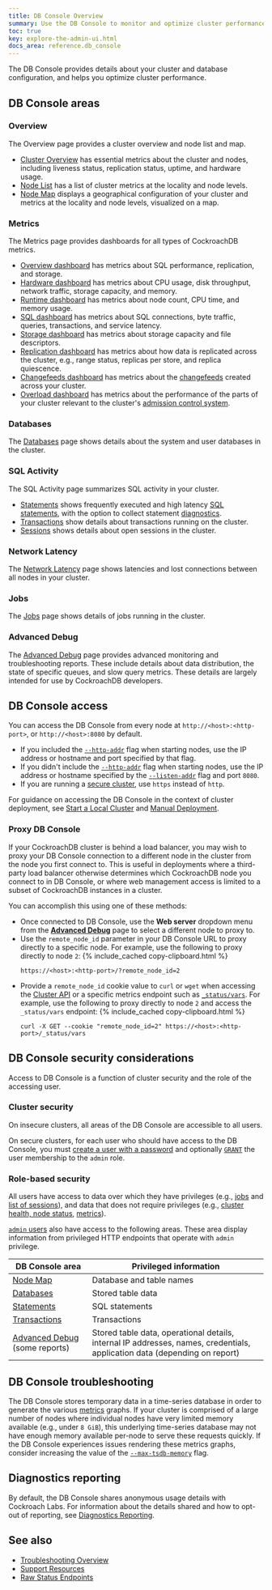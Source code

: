 ```yaml
---
title: DB Console Overview
summary: Use the DB Console to monitor and optimize cluster performance.
toc: true
key: explore-the-admin-ui.html
docs_area: reference.db_console
---
```


The DB Console provides details about your cluster and database configuration, and helps you optimize cluster performance.

## DB Console areas

### Overview

The Overview page provides a cluster overview and node list and map.

- [Cluster Overview](ui-cluster-overview-page.html) has essential metrics about the cluster and nodes, including liveness status, replication status, uptime, and hardware usage.
- [Node List](ui-cluster-overview-page.html#node-map-enterprise) has a list of cluster metrics at the locality and node levels.
- [Node Map](ui-cluster-overview-page.html#node-map-enterprise) displays a geographical configuration of your cluster and metrics at the locality and node levels, visualized on a map.

### Metrics

The Metrics page provides dashboards for all types of CockroachDB metrics.

- [Overview dashboard](ui-overview-dashboard.html) has metrics about SQL performance, replication, and storage.
- [Hardware dashboard](ui-hardware-dashboard.html) has metrics about CPU usage, disk throughput, network traffic, storage capacity, and memory.
- [Runtime dashboard](ui-runtime-dashboard.html) has metrics about node count, CPU time, and memory usage.
- [SQL dashboard](ui-sql-dashboard.html) has metrics about SQL connections, byte traffic, queries, transactions, and service latency.
- [Storage dashboard](ui-storage-dashboard.html) has metrics about storage capacity and file descriptors.
- [Replication dashboard](ui-replication-dashboard.html) has metrics about how data is replicated across the cluster, e.g., range status, replicas per store, and replica quiescence.
- [Changefeeds dashboard](ui-cdc-dashboard.html) has metrics about the [changefeeds](change-data-capture-overview.html) created across your cluster.
- [Overload dashboard](ui-overload-dashboard.html) has metrics about the performance of the parts of your cluster relevant to the cluster's [admission control system](admission-control.html).

### Databases

The [Databases](ui-databases-page.html) page shows details about the system and user databases in the cluster.

### SQL Activity

The SQL Activity page summarizes SQL activity in your cluster.

- [Statements](ui-statements-page.html) shows frequently executed and high latency [SQL statements](sql-statements.html), with the option to collect statement [diagnostics](ui-statements-page.html#diagnostics).
- [Transactions](ui-transactions-page.html) show details about transactions running on the cluster.
- [Sessions](ui-sessions-page.html) shows details about open sessions in the cluster.

### Network Latency

The [Network Latency](ui-network-latency-page.html) page shows latencies and lost connections between all nodes in your cluster.

### Jobs

The [Jobs](ui-jobs-page.html) page shows details of jobs running in the cluster.

### Advanced Debug

The [Advanced Debug](ui-debug-pages.html) page provides advanced monitoring and troubleshooting reports. These include details about data distribution, the state of specific queues, and slow query metrics. These details are largely intended for use by CockroachDB developers.

## DB Console access

You can access the DB Console from every node at `http://<host>:<http-port>`, or `http://<host>:8080` by default.

- If you included the [`--http-addr`](cockroach-start.html#networking) flag when starting nodes, use the IP address or hostname and port specified by that flag.
- If you didn't include the [`--http-addr`](cockroach-start.html#networking) flag when starting nodes, use the IP address or hostname specified by the [`--listen-addr`](cockroach-start.html#networking) flag and port `8080`.
- If you are running a [secure cluster](#cluster-security), use `https` instead of `http`.

For guidance on accessing the DB Console in the context of cluster deployment, see [Start a Local Cluster](start-a-local-cluster.html) and [Manual Deployment](manual-deployment.html).

### Proxy DB Console

If your CockroachDB cluster is behind a load balancer, you may wish to proxy your DB Console connection to a different node in the cluster from the node you first connect to. This is useful in deployments where a third-party load balancer otherwise determines which CockroachDB node you connect to in DB Console, or where web management access is limited to a subset of CockroachDB instances in a cluster.

You can accomplish this using one of these methods:

- Once connected to DB Console, use the **Web server** dropdown menu from the [**Advanced Debug**](ui-debug-pages.html#license-and-node-information) page to select a different node to proxy to.
- Use the `remote_node_id` parameter in your DB Console URL to proxy directly to a specific node. For example, use the following to proxy directly to node `2`:
    {% include_cached copy-clipboard.html %}
    ~~~ shell
    https://<host>:<http-port>/?remote_node_id=2
    ~~~
- Provide a `remote_node_id` cookie value to `curl` or `wget` when accessing the [Cluster API](cluster-api.html) or a specific metrics endpoint such as [`_status/vars`](monitoring-and-alerting.html#prometheus-endpoint). For example, use the following to proxy directly to node `2` and access the `_status/vars` endpoint:
    {% include_cached copy-clipboard.html %}
    ~~~ shell
    curl -X GET --cookie "remote_node_id=2" https://<host>:<http-port>/_status/vars
    ~~~

## DB Console security considerations

Access to DB Console is a function of cluster security and the role of the accessing user.

### Cluster security

On insecure clusters, all areas of the DB Console are accessible to all users.

On secure clusters, for each user who should have access to the DB Console, you must [create a user with a password](create-user.html#create-a-user-with-a-password) and optionally [`GRANT`](grant.html#grant-role-membership) the user membership to the `admin` role.

### Role-based security

All users have access to data over which they have privileges (e.g., [jobs](ui-jobs-page.html) and [list of sessions](ui-sessions-page.html)), and data that does not require privileges (e.g., [cluster health, node status](ui-cluster-overview-page.html), [metrics](ui-overview-dashboard.html)).

[`admin` users](security-reference/authorization.html#admin-role) also have access to the following areas. These area display information from privileged HTTP endpoints that operate with `admin` privilege.

DB Console area | Privileged information
-----|-----
[Node Map](enable-node-map.html) | Database and table names
[Databases](ui-databases-page.html) | Stored table data
[Statements](ui-statements-page.html) | SQL statements
[Transactions](ui-transactions-page.html) | Transactions
[Advanced Debug](ui-debug-pages.html) (some reports) | Stored table data, operational details, internal IP addresses, names, credentials, application data (depending on report)

## DB Console troubleshooting

The DB Console stores temporary data in a time-series database in order to generate the various [metrics](#metrics) graphs. If your cluster is comprised of a large number of nodes where individual nodes have very limited memory available (e.g., under `8 GiB`), this underlying time-series database may not have enough memory available per-node to serve these requests quickly. If the DB Console experiences issues rendering these metrics graphs, consider increasing the value of the [`--max-tsdb-memory`](cockroach-start.html#flags-max-tsdb-memory) flag.

## Diagnostics reporting

By default, the DB Console shares anonymous usage details with Cockroach Labs. For information about the details shared and how to opt-out of reporting, see [Diagnostics Reporting](diagnostics-reporting.html).

## See also

- [Troubleshooting Overview](troubleshooting-overview.html)
- [Support Resources](support-resources.html)
- [Raw Status Endpoints](monitoring-and-alerting.html#raw-status-endpoints)
